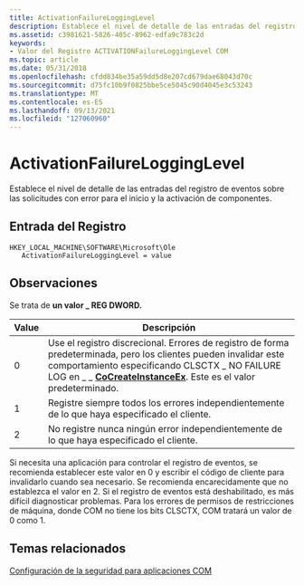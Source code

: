 ```yaml
---
title: ActivationFailureLoggingLevel
description: Establece el nivel de detalle de las entradas del registro de eventos sobre las solicitudes con error para el inicio y la activación de componentes.
ms.assetid: c3981621-5826-405c-8962-edfa9c783c2d
keywords:
- Valor del Registro ACTIVATIONFailureLoggingLevel COM
ms.topic: article
ms.date: 05/31/2018
ms.openlocfilehash: cfdd834be35a59dd5d8e207cd679dae68043d70c
ms.sourcegitcommit: d75fc10b9f0825bbe5ce5045c90d4045e3c53243
ms.translationtype: MT
ms.contentlocale: es-ES
ms.lasthandoff: 09/13/2021
ms.locfileid: "127060960"
---
```

# <a name="activationfailurelogginglevel"></a>ActivationFailureLoggingLevel

Establece el nivel de detalle de las entradas del registro de eventos sobre las solicitudes con error para el inicio y la activación de componentes.

## <a name="registry-entry"></a>Entrada del Registro

```
HKEY_LOCAL_MACHINE\SOFTWARE\Microsoft\Ole
   ActivationFailureLoggingLevel = value
```

## <a name="remarks"></a>Observaciones

Se trata de **un valor \_ REG DWORD.**



| Value | Descripción                                                                                                                                                                                                       |
|-------|-------------------------------------------------------------------------------------------------------------------------------------------------------------------------------------------------------------------|
| 0     | Use el registro discrecional. Errores de registro de forma predeterminada, pero los clientes pueden invalidar este comportamiento especificando CLSCTX \_ NO FAILURE LOG en \_ \_ [**CoCreateInstanceEx**](/windows/desktop/api/combaseapi/nf-combaseapi-cocreateinstanceex). Este es el valor predeterminado. |
| 1     | Registre siempre todos los errores independientemente de lo que haya especificado el cliente.                                                                                                                                                      |
| 2     | No registre nunca ningún error independientemente de lo que haya especificado el cliente.                                                                                                                                                       |



 

Si necesita una aplicación para controlar el registro de eventos, se recomienda establecer este valor en 0 y escribir el código de cliente para invalidarlo cuando sea necesario. Se recomienda encarecidamente que no establezca el valor en 2. Si el registro de eventos está deshabilitado, es más difícil diagnosticar problemas. Para los errores de permisos de restricciones de máquina, donde COM no tiene los bits CLSCTX, COM tratará un valor de 0 como 1.

## <a name="related-topics"></a>Temas relacionados

<dl> <dt>

[Configuración de la seguridad para aplicaciones COM](setting-security-for-com-applications.md)
</dt> </dl>

 

 





